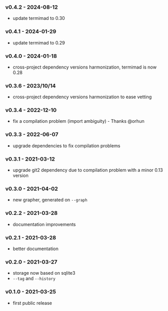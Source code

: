 
<a name="v0.4.2"></a>
### v0.4.2 - 2024-08-12
- update termimad to 0.30

<a name="v0.4.1"></a>
### v0.4.1 - 2024-01-29
- update termimad to 0.29

<a name="v0.4.0"></a>
### v0.4.0 - 2024-01-18
- cross-project dependency versions harmonization, termimad is now 0.28

<a name="v0.3.6"></a>
### v0.3.6 - 2023/10/14
- cross-project dependency versions harmonization to ease vetting

<a name="v0.3.4"></a>
### v0.3.4 - 2022-12-10
- fix a compilation problem (import ambiguity) - Thanks @orhun

<a name="v0.3.3"></a>
### v0.3.3 - 2022-06-07
- upgrade dependencies to fix compilation problems

<a name="v0.3.1"></a>
### v0.3.1 - 2021-03-12
- upgrade git2 dependency due to compilation problem with a minor 0.13 version

<a name="v0.3.0"></a>
### v0.3.0 - 2021-04-02
- new grapher, generated on `--graph`

<a name="v0.2.2"></a>
### v0.2.2 - 2021-03-28
- documentation improvements

<a name="v0.2.1"></a>
### v0.2.1 - 2021-03-28
- better documentation

<a name="v0.2.0"></a>
### v0.2.0 - 2021-03-27
- storage now based on sqlite3
- `--tag` and `--history`

<a name="v0.1.0"></a>
### v0.1.0 - 2021-03-25
- first public release
